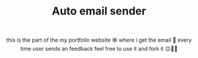 # <h1 align='center'>Auto email sender</h1>
<br>
<p align='center'> 
this is the part of the my portfolio website 🕸 where i get the email 📧 every time user sends an feedback feel free to use it and fork it 😉🤗🤗 
</p>
